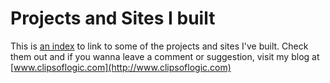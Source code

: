 Projects and Sites I built
=====

This is [an index](http://tslim.github.io) to link to some of the projects and sites I've built. Check them out and if you wanna leave a comment or suggestion, visit my blog at [www.clipsoflogic.com](http://www.clipsoflogic.com)
